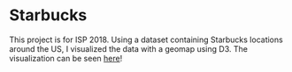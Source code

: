 # Starbucks
This project is for ISP 2018. Using a dataset containing Starbucks locations around the US, I visualized the data with a geomap using D3.
The visualization can be seen [here](sunwooha.github.io/starbucks/map)!
